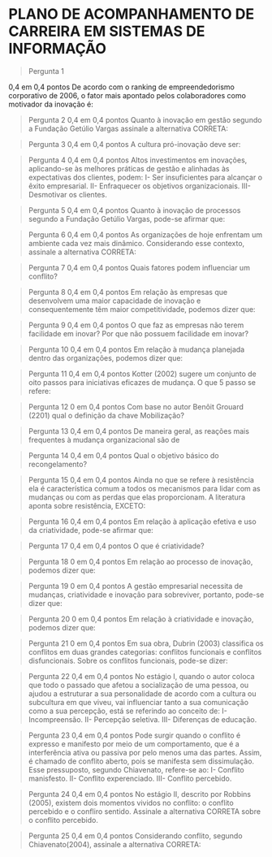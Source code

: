# PLANO DE ACOMPANHAMENTO DE CARREIRA EM SISTEMAS DE INFORMAÇÃO

>Pergunta 1

0,4 em 0,4 pontos
De acordo com o ranking de empreendedorismo corporativo de 2006, o fator mais apontado pelos colaboradores como motivador da inovação é:

>Pergunta 2
0,4 em 0,4 pontos
Quanto à inovação em gestão segundo a Fundação Getúlio Vargas assinale a alternativa CORRETA:

>Pergunta 3
0,4 em 0,4 pontos
A cultura pró-inovação deve ser:

>Pergunta 4
0,4 em 0,4 pontos
Altos investimentos em inovações, aplicando-se às melhores práticas de gestão e alinhadas às expectativas dos clientes, podem:
I- Ser insuficientes para alcançar o êxito empresarial.
II- Enfraquecer os objetivos organizacionais.
III- Desmotivar os clientes.

>Pergunta 5
0,4 em 0,4 pontos
Quanto à inovação de processos segundo a Fundação Getúlio Vargas, pode-se afirmar que:

>Pergunta 6
0,4 em 0,4 pontos
As organizações de hoje enfrentam um ambiente cada vez mais dinâmico. Considerando esse contexto, assinale a alternativa CORRETA:

>Pergunta 7
0,4 em 0,4 pontos
Quais fatores podem influenciar um conflito?

>Pergunta 8
0,4 em 0,4 pontos
Em relação às empresas que desenvolvem uma maior capacidade de inovação e consequentemente têm maior competitividade, podemos dizer que:

>Pergunta 9
0,4 em 0,4 pontos
O que faz as empresas não terem facilidade em inovar? Por que não possuem facilidade em inovar?

>Pergunta 10
0,4 em 0,4 pontos
Em relação à mudança planejada dentro das organizações, podemos dizer que:

>Pergunta 11
0,4 em 0,4 pontos
Kotter (2002) sugere um conjunto de oito passos para iniciativas eficazes de mudança. O que 5 passo se refere:

>Pergunta 12
0 em 0,4 pontos
Com base no autor Benôit Grouard (2201) qual o definição da chave Mobilização?

>Pergunta 13
0,4 em 0,4 pontos
De maneira geral, as reações mais frequentes à mudança organizacional são de

>Pergunta 14
0,4 em 0,4 pontos
Qual o objetivo básico do recongelamento?

>Pergunta 15
0,4 em 0,4 pontos
Ainda no que se refere à resistência ela é característica comum a todos os mecanismos para lidar com as mudanças ou com as perdas que elas proporcionam. A literatura aponta sobre resistência, EXCETO:

>Pergunta 16
0,4 em 0,4 pontos
Em relação à aplicação efetiva e uso da criatividade, pode-se afirmar que:

>Pergunta 17
0,4 em 0,4 pontos
O que é criatividade?

>Pergunta 18
0 em 0,4 pontos
Em relação ao processo de inovação, podemos dizer que:

>Pergunta 19
0 em 0,4 pontos
A gestão empresarial necessita de mudanças, criatividade e inovação para sobreviver, portanto, pode-se dizer que:

>Pergunta 20
0 em 0,4 pontos
Em relação à criatividade e inovação, podemos dizer que:

>Pergunta 21
0 em 0,4 pontos
Em sua obra, Dubrin (2003) classifica os conflitos em duas grandes categorias: conflitos funcionais e conflitos disfuncionais. Sobre os conflitos funcionais, pode-se dizer:

>Pergunta 22
0,4 em 0,4 pontos
No estágio I, quando o autor coloca que todo o passado que afetou a socialização de uma pessoa, ou ajudou a estruturar a sua personalidade de acordo com a cultura ou subcultura em que viveu, vai influenciar tanto a sua comunicação como a sua percepção, está se referindo ao conceito de:
I- Incompreensão.
II- Percepção seletiva.
III- Diferenças de educação.

>Pergunta 23
0,4 em 0,4 pontos
Pode surgir quando o conflito é expresso e manifesto por meio de um comportamento, que é a interferência ativa ou passiva por pelo menos uma das partes. Assim, é chamado de conflito aberto, pois se manifesta sem dissimulação. Esse pressuposto, segundo Chiavenato, refere-se ao:
I- Conflito manisfesto.
II- Conflito experenciado.
III- Conflito percebido.

>Pergunta 24
0,4 em 0,4 pontos
No estágio II, descrito por Robbins (2005), existem dois momentos vividos no conflito: o conflito percebido e o confliro sentido. Assinale a alternativa CORRETA sobre o conflito percebido.

>Pergunta 25
0,4 em 0,4 pontos
Considerando conflito, segundo Chiavenato(2004), assinale a alternativa CORRETA:
